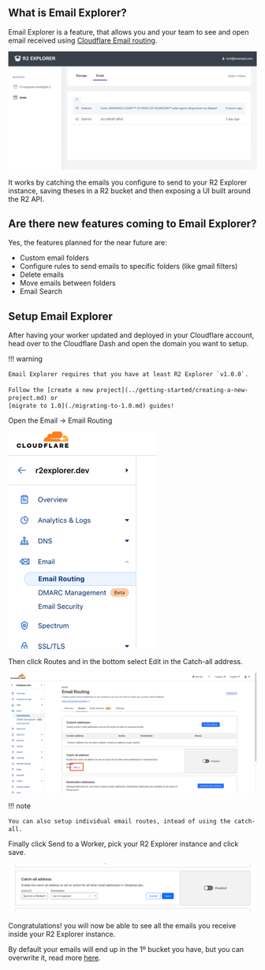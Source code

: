 ## What is Email Explorer?

Email Explorer is a feature, that allows you and your team to see and open email received using
[Cloudflare Email routing](https://www.cloudflare.com/developer-platform/email-routing/).

![Email routing screenshot](../assets/setup-email-routing-4.png)

It works by catching the emails you configure to send to your R2 Explorer instance, saving theses
in a R2 bucket and then exposing a UI built around the R2 API.


## Are there new features coming to Email Explorer?

Yes, the features planned for the near future are:

- Custom email folders
- Configure rules to send emails to specific folders (like gmail filters)
- Delete emails
- Move emails between folders
- Email Search


## Setup Email Explorer

After having your worker updated and deployed in your Cloudflare account, head over to the Cloudflare Dash and open
the domain you want to setup.

!!! warning

    Email Explorer requires that you have at least R2 Explorer `v1.0.0`.

    Follow the [create a new project](../getting-started/creating-a-new-project.md) or
    [migrate to 1.0](./migrating-to-1.0.md) guides!

Open the Email -> Email Routing

![open email routing tab](../assets/setup-email-routing-3.png)

Then click Routes and in the bottom select Edit in the Catch-all address.

![edit routing](../assets/setup-email-routing.png)

!!! note

    You can also setup individual email routes, intead of using the catch-all.


Finally click Send to a Worker, pick your R2 Explorer instance and click save.

![edit routing](../assets/setup-email-routing-2.png)

Congratulations! you will now be able to see all the emails you receive inside your R2 Explorer instance.

By default your emails will end up in the 1º bucket you have, but you can overwrite it, read more
[here](../getting-started/configuration.md#configuring-email-explorer-target-bucket).



